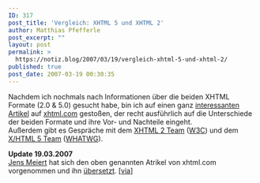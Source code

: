```yaml
---
ID: 317
post_title: 'Vergleich: XHTML 5 und XHTML 2'
author: Matthias Pfefferle
post_excerpt: ""
layout: post
permalink: >
  https://notiz.blog/2007/03/19/vergleich-xhtml-5-und-xhtml-2/
published: true
post_date: 2007-03-19 00:30:35
---
```

<!-- wp:paragraph -->
<p>Nachdem ich nochmals nach Informationen über die beiden XHTML Formate (2.0 &amp; 5.0) gesucht habe, bin ich auf einen ganz <a href="http://xhtml.com/en/future/x-html-5-versus-xhtml-2/">interessanten Artikel</a> auf <a href="http://xhtml.com">xhtml.com</a> gestoßen, der recht ausführlich auf die Unterschiede der beiden Formate und ihre Vor- und Nachteile eingeht.<br/> Außerdem gibt es Gespräche mit dem <a href="http://xhtml.com/en/future/conversation-with-xhtml-2-team/">XHTML 2 Team</a> (<a href="http://w3.org">W3C</a>) und dem <a href="http://xhtml.com/en/future/conversation-with-x-html-5-team/">X/HTML 5 Team</a> (<a href="http://www.whatwg.org/">WHATWG</a>).</p>
<!-- /wp:paragraph -->

<!-- wp:paragraph -->
<p><strong>Update 19.03.2007</strong><br/>
	<a href="http://meiert.com/">Jens Meiert</a> hat sich den oben genannten Atrikel von xhtml.com vorgenommen und ihn <a href="http://meiert.com/de/publications/translations/xhtml.com/xhtml-5-vs-xhtml-2/">übersetzt</a>. [<a href="http://webstandard.kulando.de/post/2007/03/14/html4_html5_xhtml1_xhtml2_oder_xhtml5">via</a>]</p>
<!-- /wp:paragraph -->